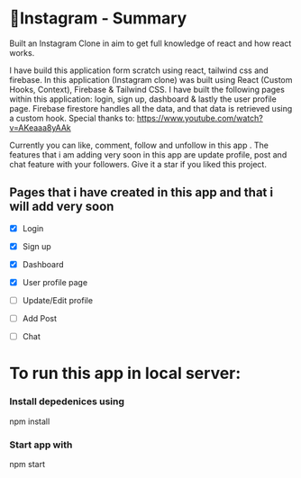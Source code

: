 # 📣Instagram - Summary
Built an Instagram Clone in aim to get full knowledge of react and how react works.

I have build this application form scratch using react, tailwind css and firebase. In this application (Instagram clone) was built using React (Custom Hooks, Context), Firebase & Tailwind CSS. I have built the following pages within this application: login, sign up, dashboard & lastly the user profile page. Firebase firestore handles all the data, and that data is retrieved using a custom hook. Special thanks to: https://www.youtube.com/watch?v=AKeaaa8yAAk

Currently you can like, comment, follow and unfollow in this app . The features that i am adding very soon in this app are update profile, post and chat feature with your followers. Give it a star if you liked this project.

## Pages that i have created in this app and that i will add very soon
- [x] Login
- [x] Sign up
- [x] Dashboard
- [x] User profile page
- [ ] Update/Edit profile
- [ ] Add Post
- [ ] Chat


# To run this app in local server:

<h3 align="left">Install depedenices using</h3>
<p align="left">npm install</p>

<h3 align="left">Start app with</h3>
<p align="left">npm start</p>
